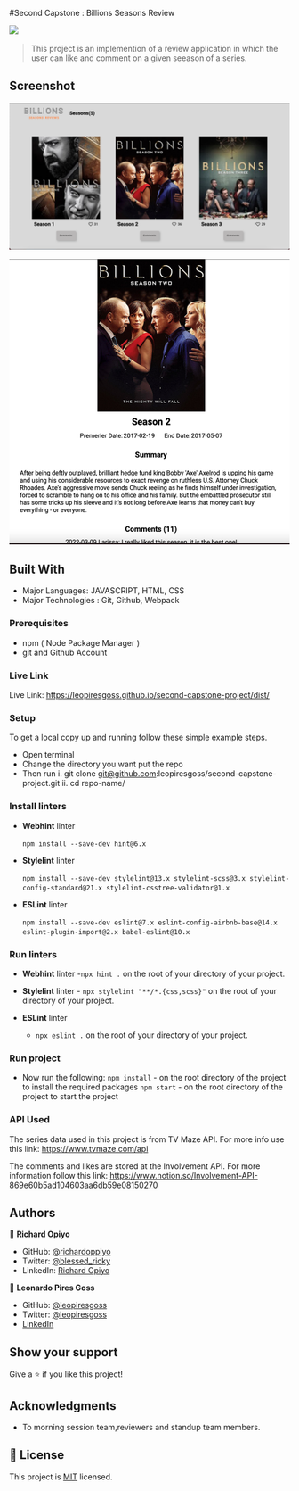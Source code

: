 #Second Capstone : Billions Seasons Review

![](https://img.shields.io/badge/Microverse-blueviolet)

> This project is an implemention of a review application in which the user can like and comment on a given seeason of a series.

## Screenshot

![screenshot](./images/home.png)

![screenshot](./images/popup.png)

## Built With
- Major Languages: JAVASCRIPT, HTML, CSS
- Major Technologies : Git, Github, Webpack

### Prerequisites
- npm ( Node Package Manager )
- git and Github Account

### Live Link
Live Link: https://leopiresgoss.github.io/second-capstone-project/dist/

### Setup
To get a local copy up and running follow these simple example steps.
- Open terminal
- Change the directory you want put the repo
- Then run
  i. git clone git@github.com:leopiresgoss/second-capstone-project.git
  ii. cd repo-name/

### Install linters
- **Webhint** linter

  `npm install --save-dev hint@6.x`

- **Stylelint** linter

  `npm install --save-dev stylelint@13.x stylelint-scss@3.x stylelint-config-standard@21.x stylelint-csstree-validator@1.x`

- **ESLint** linter

  `npm install --save-dev eslint@7.x eslint-config-airbnb-base@14.x eslint-plugin-import@2.x babel-eslint@10.x`


### Run linters
- **Webhint** 
linter -`npx hint .` on the root of your directory of your project.

- **Stylelint** 
linter - `npx stylelint "**/*.{css,scss}"` on the root of your directory of your project.

- **ESLint** linter
  - `npx eslint .` on the root of your directory of your project.


### Run project
- Now run the following:
 `npm install`  - on the root directory of the project to install the required packages
 `npm start`   - on the root directory of the project to start the project 

### API Used
The series data used in this project is from TV Maze API. For more info use this link:  https://www.tvmaze.com/api

The comments and likes are stored at the Involvement API. For more information follow this link: https://www.notion.so/Involvement-API-869e60b5ad104603aa6db59e08150270


## Authors

👤 **Richard Opiyo**

- GitHub: [@richardoppiyo](https://github.com/richardoppiyo)
- Twitter: [@blessed_ricky](https://twitter.com/blessed_ricky)
- LinkedIn: [Richard Opiyo](https://linkedin.com/in/richardoppiyo)


👤 **Leonardo Pires Goss**

- GitHub: [@leopiresgoss](https://github.com/leopiresgoss)
- Twitter: [@leopiresgoss](https://twitter.com/leonardopgoss)
- [LinkedIn](https://www.linkedin.com/in/leonardogoss/)


## Show your support

Give a ⭐️ if you like this project!

## Acknowledgments

- To morning session team,reviewers and standup team members.

## 📝 License

This project is [MIT](./MIT.md) licensed.